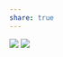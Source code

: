 ```yaml
---
share: true
---
```

![](https://youtu.be/0kU2tNCYTsg?si=HFfTSDHyAitklKyW) 
![](https://youtu.be/rZv7S_Rxibw?si=DSLt6p8Eg4cjJdU-) 